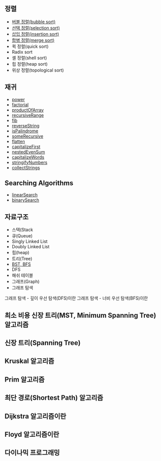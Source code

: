 ## 정렬

- [버블 정렬(bubble sort)](https://gist.github.com/pdvonzoo/cfcef2eecf3dbcf53144131ec3790191)
- [선택 정렬(selection sort)](https://gist.github.com/pdvonzoo/b091dc627e09766e4f86b634966f7fb0)
- [삽입 정렬(insertion sort)](https://gist.github.com/pdvonzoo/84d8a605dba6fef1d6730c3b04b7938f)
- [합병 정렬(merge sort)](https://gist.github.com/pdvonzoo/ebba75f31b7680c2568d656ea844f2b3)
- 퀵 정렬(quick sort)
- Radix sort
- 셸 정렬(shell sort)
- 힙 정렬(heap sort)
- 위상 정렬(topological sort)

## 재귀

- [power](https://gist.github.com/pdvonzoo/7323319d790c0f774f5658ca9ee9dfc0)
- [factorial](https://gist.github.com/pdvonzoo/84af78ebd6972cd02e6fbf002b32184e)
- [productOfArray](https://gist.github.com/pdvonzoo/eee8dc3cbde738a12efe66347de6a7de)
- [recursiveRange](https://gist.github.com/pdvonzoo/8fa8f241cf693933524f420f5f598f4c)
- [fib](https://gist.github.com/pdvonzoo/4e81fa475272f36197777f54a80fe34e)
- [reverseString](https://gist.github.com/pdvonzoo/032994ff982399b4682ea3655c439f28)
- [isPalindrome](https://gist.github.com/pdvonzoo/48b667a6aaa183b29f04247f1acfe380)
- [someRecursive](https://gist.github.com/pdvonzoo/b17f097c23264474d17b6db66b50f2ff)
- [flatten](https://gist.github.com/pdvonzoo/5293fe8ad27190c44065b7ea98546021)
- [capitalizeFirst](https://gist.github.com/pdvonzoo/8d6e416fbf8a2199c5708b3eeb345fb0)
- [nestedEvenSum](https://gist.github.com/pdvonzoo/cd9e46cd90326f50fbbd2a5beb220b3d)
- [capitalizeWords](https://gist.github.com/pdvonzoo/ee17da81428eef7c5ab08f596f3f6c4e)
- [stringifyNumbers](https://gist.github.com/pdvonzoo/0a6dad68faa0896fbadc122d1b769a52)
- [collectStrings](https://gist.github.com/pdvonzoo/d8bf972b08a76ff5097544ae8ce36d46)

## Searching Algorithms

- [linearSearch](https://gist.github.com/pdvonzoo/f365936b436feb78f84315b0fc1ebaae)
- [binarySearch](https://gist.github.com/pdvonzoo/094d97f89d3893e86a06d0c4f6f18106)

## 자료구조

- 스택(Stack
- 큐(Queue)
- Singly Linked List
- Doubly Linked List
- 힙(heap)
- 트리(Tree)
- [BST, BFS](https://gist.github.com/pdvonzoo/b8973f658ccdee44546776eb6e2ae8b2)
- DFS
- 해쉬 테이블
- 그래프(Graph)
- 그래프 탐색

그래프 탐색 - 깊이 우선 탐색(DFS)이란
그래프 탐색 - 너비 우선 탐색(BFS)이란

## 최소 비용 신장 트리(MST, Minimum Spanning Tree) 알고리즘

## 신장 트리(Spanning Tree)
## Kruskal 알고리즘
## Prim 알고리즘

## 최단 경로(Shortest Path) 알고리즘

## Dijkstra 알고리즘이란
## Floyd 알고리즘이란

## 다이나믹 프로그래밍
